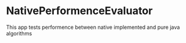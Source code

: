 NativePerformenceEvaluator
==========================

This app tests performence between native implemented and pure java algorithms
